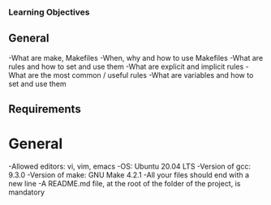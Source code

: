### Learning Objectives

## General

-What are make, Makefiles
-When, why and how to use Makefiles
-What are rules and how to set and use them
-What are explicit and implicit rules
-What are the most common / useful rules
-What are variables and how to set and use them

## Requirements

# General
-Allowed editors: vi, vim, emacs
-OS: Ubuntu 20.04 LTS
-Version of gcc: 9.3.0
-Version of make: GNU Make 4.2.1
-All your files should end with a new line
-A README.md file, at the root of the folder of the project, is mandatory
